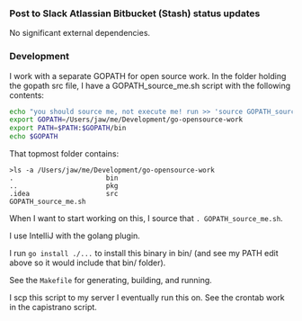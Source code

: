 ### Post to Slack Atlassian Bitbucket (Stash) status updates

No significant external dependencies.

### Development

I work with a separate GOPATH for open source work. In the folder holding the gopath src file, I have a GOPATH_source_me.sh script with the following contents:

```bash
echo "you should source me, not execute me! run >> 'source GOPATH_source_me'"
export GOPATH=/Users/jaw/me/Development/go-opensource-work
export PATH=$PATH:$GOPATH/bin
echo $GOPATH
```

That topmost folder contains:

```
>ls -a /Users/jaw/me/Development/go-opensource-work
.                       bin
..                      pkg
.idea                   src
GOPATH_source_me.sh     
```

When I want to start working on this, I source that `. GOPATH_source_me.sh`.

I use IntelliJ with the golang plugin.

I run `go install ./...` to install this binary in bin/ (and see my PATH edit above so it would include that bin/ folder).

See the `Makefile` for generating, building, and running.

I scp this script to my server I eventually run this on. See the crontab work in the capistrano script.